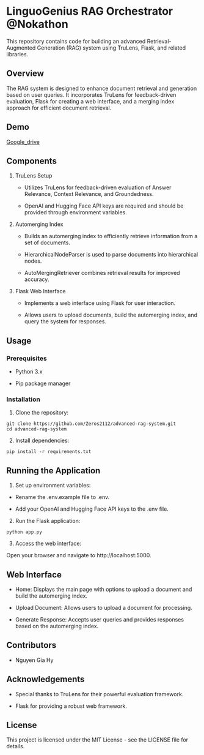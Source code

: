 # LinguoGenius RAG Orchestrator @Nokathon

This repository contains code for building an advanced Retrieval-Augmented Generation (RAG) system using TruLens, Flask, and related libraries.

## Overview

The RAG system is designed to enhance document retrieval and generation based on user queries. It incorporates TruLens for feedback-driven evaluation, Flask for creating a web interface, and a merging index approach for efficient document retrieval.

## Demo 

[Google_drive](https://drive.google.com/drive/folders/1sLuWOaiDY6MK9eTsGG__usgcbsyLCEB9?usp=sharing)

## Components

1. TruLens Setup

   * Utilizes TruLens for feedback-driven evaluation of Answer Relevance, Context Relevance, and Groundedness.
   
   * OpenAI and Hugging Face API keys are required and should be provided through environment variables.

2. Automerging Index

   * Builds an automerging index to efficiently retrieve information from a set of documents.
   
   * HierarchicalNodeParser is used to parse documents into hierarchical nodes.

   * AutoMergingRetriever combines retrieval results for improved accuracy.
   
3. Flask Web Interface

   * Implements a web interface using Flask for user interaction.
   
   * Allows users to upload documents, build the automerging index, and query the system for responses.
   
## Usage

### Prerequisites

* Python 3.x

* Pip package manager

### Installation

1. Clone the repository:

```
git clone https://github.com/Zeros2112/advanced-rag-system.git
cd advanced-rag-system
```

2. Install dependencies:

```
pip install -r requirements.txt
```

## Running the Application

1. Set up environment variables:

* Rename the .env.example file to .env.

* Add your OpenAI and Hugging Face API keys to the .env file.

2. Run the Flask application:

```
python app.py
```

3. Access the web interface:

Open your browser and navigate to http://localhost:5000.

## Web Interface

* Home: Displays the main page with options to upload a document and build the automerging index.

* Upload Document: Allows users to upload a document for processing.

* Generate Response: Accepts user queries and provides responses based on the automerging index.

## Contributors

* Nguyen Gia Hy

## Acknowledgements

* Special thanks to TruLens for their powerful evaluation framework.

* Flask for providing a robust web framework.

## License

This project is licensed under the MIT License - see the LICENSE file for details.
